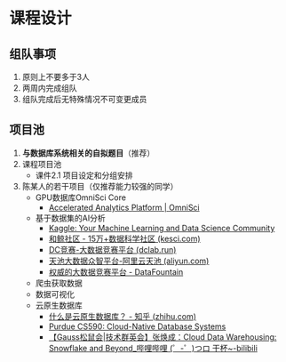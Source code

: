 # 课程设计

## 组队事项

1. 原则上不要多于3人
2. 两周内完成组队
3. 组队完成后无特殊情况不可变更成员

## 项目池

1. **与数据库系统相关的自拟题目**（推荐）
2. 课程项目池
   - 课件2.1 项目设定和分组安排
3. 陈某人的若干项目（仅推荐能力较强的同学）
   - GPU数据库OmniSci Core
     - [Accelerated Analytics Platform | OmniSci](https://www.omnisci.com/)
   - 基于数据集的AI分析
     - [Kaggle: Your Machine Learning and Data Science Community](https://www.kaggle.com/)
     - [和鲸社区 - 15万+数据科学社区 (kesci.com)](https://www.kesci.com/)
     - [DC竞赛-大数据竞赛平台 (dclab.run)](https://js.dclab.run/v2/index.html)
     - [天池大数据众智平台-阿里云天池 (aliyun.com)](https://tianchi.aliyun.com/)
     - [权威的大数据竞赛平台 - DataFountain](https://www.datafountain.cn/)
   - 爬虫获取数据
   - 数据可视化 
   - 云原生数据库
     - [什么是云原生数据库？ - 知乎 (zhihu.com)](https://www.zhihu.com/question/413933600)
     - [Purdue CS590: Cloud-Native Database Systems](https://www.cs.purdue.edu/homes/csjgwang/cloudb/)
     - [【Gauss松鼠会|技术群英会】张焕成：Cloud Data Warehousing: Snowflake and Beyond_哔哩哔哩 (゜-゜)つロ 干杯~-bilibili](https://www.bilibili.com/video/BV1p54y1p7rY)


